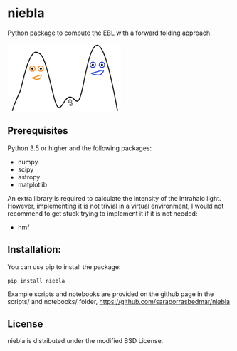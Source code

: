 niebla
========

Python package to compute the EBL with a forward folding approach.

![logo](src/niebla/data/logo_small.png)

Prerequisites
-------------

Python 3.5 or higher and the following packages: 
  
  - numpy 
  - scipy
  - astropy
  - matplotlib

An extra library is required to calculate the intensity of the
intrahalo light. However, implementing it is not trivial in a
virtual environment, I would not recommend to get stuck trying to
implement it if it is not needed:

- hmf

Installation:
------------

You can use pip to install the package: 

    pip install niebla

Example scripts and notebooks are provided on the github page in the
scripts/ and notebooks/ folder, https://github.com/saraporrasbedmar/niebla

License
-------
niebla is distributed under the modified BSD License.
